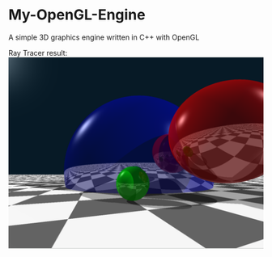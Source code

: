 # My-OpenGL-Engine
A simple 3D graphics engine written in C++ with OpenGL

Ray Tracer result:
![ray tracer](RayTracer.png)
